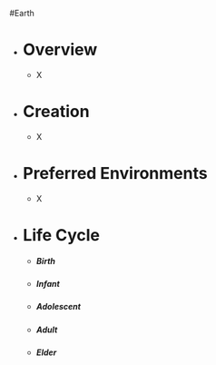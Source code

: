 #Earth
- # Overview
	- X
- # Creation
	- X
- # Preferred Environments
	- X
- # Life Cycle
	- ##### Birth
	- ##### Infant
	- ##### Adolescent
	- ##### Adult
	- ##### Elder